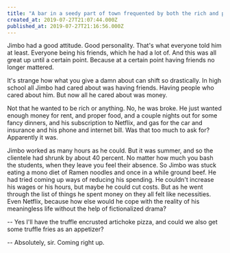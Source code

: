 ```yaml
---
title: "A bar in a seedy part of town frequented by both the rich and poor"
created_at: 2019-07-27T21:07:44.000Z
published_at: 2019-07-27T21:16:56.000Z
---
```

Jimbo had a good attitude. Good personality. That's what everyone told him at least. Everyone being his friends, which he had a lot of. And this was all great up until a certain point. Because at a certain point having friends no longer mattered.

It's strange how what you give a damn about can shift so drastically. In high school all Jimbo had cared about was having friends. Having people who cared about him. But now all he cared about was money.

Not that he wanted to be rich or anything. No, he was broke. He just wanted enough money for rent, and proper food, and a couple nights out for some fancy dinners, and his subscription to Netflix, and gas for the car and insurance and his phone and internet bill. Was that too much to ask for? Apparently it was. 

Jimbo worked as many hours as he could. But it was summer, and so the clientele had shrunk by about 40 percent. No matter how much you bash the students, when they leave you feel their absence. So Jimbo was stuck eating a mono diet of Ramen noodles and once in a while ground beef. He had tried coming up ways of reducing his spending. He couldn't increase his wages or his hours, but maybe he could cut costs. But as he went through the list of things he spent money on they all felt like necessities. Even Netflix, because how else would he cope with the reality of his meaningless life without the help of fictionalized drama?

\-- Yes I'll have the truffle encrusted artichoke pizza, and could we also get some truffle fries as an appetizer?

\-- Absolutely, sir. Coming right up.
